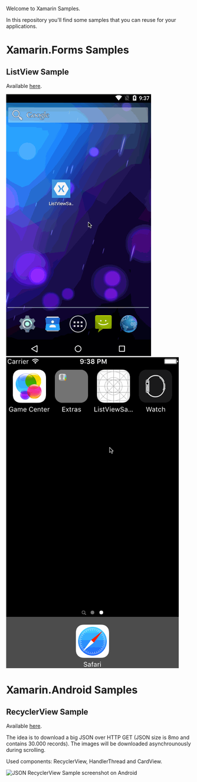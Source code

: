 Welcome to Xamarin Samples.

In this repository you'll find some samples that you can reuse for your applications.

# Xamarin.Forms Samples
## ListView Sample
Available [here](https://github.com/anaselhajjaji/xamarin-samples/tree/master/Xamarin.Forms/ListViewSample).

![ListView Sample screenshot on Android](https://raw.githubusercontent.com/anaselhajjaji/xamarin-samples/master/Screenshots/forms-listview-android.gif "ListView Sample screenshot on Android")
![ListView Sample screenshot on iOS](https://raw.githubusercontent.com/anaselhajjaji/xamarin-samples/master/Screenshots/forms-listview-ios.gif "ListView Sample screenshot on iOS")

# Xamarin.Android Samples
## RecyclerView Sample
Available [here](https://github.com/anaselhajjaji/xamarin-samples/tree/master/Xamarin.Android/JsonRecyclerView).

The idea is to download a big JSON over HTTP GET (JSON size is 8mo and contains 30.000 records).
The images will be downloaded asynchrounously during scrolling.

Used components: RecyclerView, HandlerThread and CardView.

![JSON RecyclerView Sample screenshot on Android](https://raw.githubusercontent.com/anaselhajjaji/xamarin-samples/master/Screenshots/JsonRecyclerView.gif "JSON RecyclerView Sample screenshot on Android")

